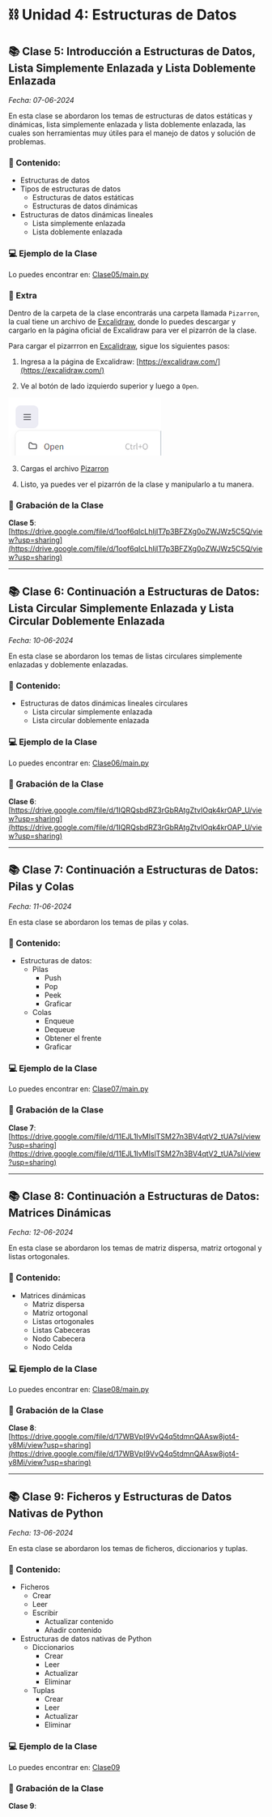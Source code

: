 # ⛓️ Unidad 4: Estructuras de Datos

## 📚 Clase 5: Introducción a Estructuras de Datos, Lista Simplemente Enlazada y Lista Doblemente Enlazada

_Fecha: 07-06-2024_

En esta clase se abordaron los temas de estructuras de datos estáticas y dinámicas, lista simplemente enlazada y lista doblemente enlazada, las cuales son herramientas muy útiles para el manejo de datos y solución de problemas.

### 📖 Contenido:

- Estructuras de datos
- Tipos de estructuras de datos
    - Estructuras de datos estáticas
    - Estructuras de datos dinámicas
- Estructuras de datos dinámicas lineales
    - Lista simplemente enlazada
    - Lista doblemente enlazada

### 💻 Ejemplo de la Clase

Lo puedes encontrar en:  [Clase05/main.py](./Clase05/main.py)

### 🚀 Extra

Dentro de la carpeta de la clase encontrarás una carpeta llamada `Pizarron`, la cual tiene un archivo de [Excalidraw](https://excalidraw.com/), donde lo puedes descargar y cargarlo en la página oficial de Excalidraw para ver el pizarrón de la clase.

Para cargar el pizarrron en [Excalidraw](https://excalidraw.com/), sigue los siguientes pasos:

1. Ingresa a la página de Excalidraw: [https://excalidraw.com/](https://excalidraw.com/)

2. Ve al botón de lado izquierdo superior y luego a `Open`.

![Open](./images/img1.png)

3. Cargas el archivo [Pizarron](./Clase05/Pizarron/EjemploClase05.excalidraw)

4. Listo, ya puedes ver el pizarrón de la clase y manipularlo a tu manera.

### 🎥 Grabación de la Clase

**Clase 5**: [https://drive.google.com/file/d/1oof6qIcLhIjIT7p3BFZXg0oZWJWz5C5Q/view?usp=sharing](https://drive.google.com/file/d/1oof6qIcLhIjIT7p3BFZXg0oZWJWz5C5Q/view?usp=sharing)

---

## 📚 Clase 6: Continuación a Estructuras de Datos: Lista Circular Simplemente Enlazada y Lista Circular Doblemente Enlazada

_Fecha: 10-06-2024_

En esta clase se abordaron los temas de listas circulares simplemente enlazadas y doblemente enlazadas.

### 📖 Contenido:

- Estructuras de datos dinámicas lineales circulares
    - Lista circular simplemente enlazada
    - Lista circular doblemente enlazada

### 💻 Ejemplo de la Clase

Lo puedes encontrar en:  [Clase06/main.py](./Clase06/main.py)

### 🎥 Grabación de la Clase

**Clase 6**: [https://drive.google.com/file/d/1IQRQsbdRZ3rGbRAtgZtvIOqk4krOAP_U/view?usp=sharing](https://drive.google.com/file/d/1IQRQsbdRZ3rGbRAtgZtvIOqk4krOAP_U/view?usp=sharing)

---

## 📚 Clase 7: Continuación a Estructuras de Datos: Pilas y Colas

_Fecha: 11-06-2024_

En esta clase se abordaron los temas de pilas y colas.

### 📖 Contenido:

- Estructuras de datos:
    - Pilas
        - Push
        - Pop
        - Peek
        - Graficar
    - Colas
        - Enqueue
        - Dequeue
        - Obtener el frente
        - Graficar

### 💻 Ejemplo de la Clase

Lo puedes encontrar en:  [Clase07/main.py](./Clase07/main.py)

### 🎥 Grabación de la Clase

**Clase 7**: [https://drive.google.com/file/d/11EJL1IvMIslTSM27n3BV4qtV2_tUA7sl/view?usp=sharing](https://drive.google.com/file/d/11EJL1IvMIslTSM27n3BV4qtV2_tUA7sl/view?usp=sharing)

---

## 📚 Clase 8: Continuación a Estructuras de Datos: Matrices Dinámicas

_Fecha: 12-06-2024_

En esta clase se abordaron los temas de matriz dispersa, matriz ortogonal y listas ortogonales.

### 📖 Contenido:

- Matrices dinámicas
    - Matriz dispersa
    - Matriz ortogonal
    - Listas ortogonales
    - Listas Cabeceras
    - Nodo Cabecera
    - Nodo Celda

### 💻 Ejemplo de la Clase

Lo puedes encontrar en:  [Clase08/main.py](./Clase08/main.py)

### 🎥 Grabación de la Clase

**Clase 8**: [https://drive.google.com/file/d/17WBVpI9VvQ4q5tdmnQAAsw8jot4-y8Mi/view?usp=sharing](https://drive.google.com/file/d/17WBVpI9VvQ4q5tdmnQAAsw8jot4-y8Mi/view?usp=sharing)

---

## 📚 Clase 9: Ficheros y Estructuras de Datos Nativas de Python

_Fecha: 13-06-2024_

En esta clase se abordaron los temas de ficheros, diccionarios y tuplas.

### 📖 Contenido:

- Ficheros
    - Crear
    - Leer
    - Escribir
        - Actualizar contenido
        - Añadir contenido
- Estructuras de datos nativas de Python
    - Diccionarios
        - Crear
        - Leer
        - Actualizar
        - Eliminar
    - Tuplas
        - Crear
        - Leer
        - Actualizar
        - Eliminar


### 💻 Ejemplo de la Clase

Lo puedes encontrar en:  [Clase09](./Clase09)

### 🎥 Grabación de la Clase

**Clase 9**: []()